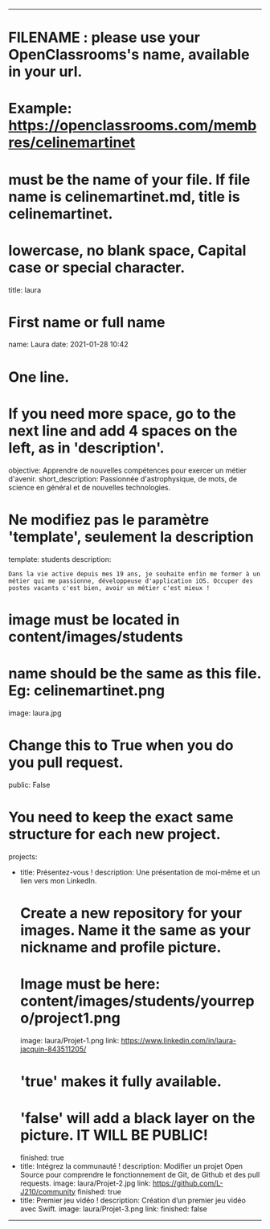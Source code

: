 ---

# FILENAME : please use your OpenClassrooms's name, available in your url.
# Example: https://openclassrooms.com/membres/celinemartinet
# must be the name of your file. If file name is celinemartinet.md, title is celinemartinet.
# lowercase, no blank space, Capital case or special character.
title: laura

# First name or full name
name: Laura
date: 2021-01-28 10:42

# One line.
# If you need more space, go to the next line and add 4 spaces on the left, as in 'description'.
objective: Apprendre de nouvelles compétences pour exercer un métier d'avenir.
short_description: Passionnée d'astrophysique, de mots, de science en général et de nouvelles technologies.

# Ne modifiez pas le paramètre 'template', seulement la description
template: students
description:

    Dans la vie active depuis mes 19 ans, je souhaite enfin me former à un métier qui me passionne, développeuse d'application iOS. Occuper des postes vacants c'est bien, avoir un métier c'est mieux !

      

# image must be located in content/images/students
# name should be the same as this file. Eg: celinemartinet.png
image: laura.jpg

# Change this to True when you do you pull request.
public: False

# You need to keep the exact same structure for each new project.
projects:
  - title: Présentez-vous !
    description: Une présentation de moi-même et un lien vers mon LinkedIn.
    # Create a new repository for your images. Name it the same as your nickname and profile picture.
    # Image must be here: content/images/students/yourrepo/project1.png
    image: laura/Projet-1.png
    link: https://www.linkedin.com/in/laura-jacquin-843511205/
    # 'true' makes it fully available.
    # 'false' will add a black layer on the picture. IT WILL BE PUBLIC!
    finished: true
  - title: Intégrez la communauté !
    description: Modifier un projet Open Source pour comprendre le fonctionnement de Git, de Github et des pull requests. 
    image: laura/Projet-2.jpg
    link: https://github.com/L-J210/community
    finished: true
  - title: Premier jeu vidéo !
    description: Création d’un premier jeu vidéo avec Swift.
    image: laura/Projet-3.png
    link: 
    finished: false
---